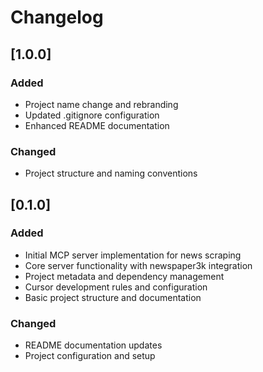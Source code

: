 # Changelog

## [1.0.0] 

### Added
- Project name change and rebranding
- Updated .gitignore configuration
- Enhanced README documentation

### Changed
- Project structure and naming conventions

## [0.1.0]  

### Added
- Initial MCP server implementation for news scraping
- Core server functionality with newspaper3k integration
- Project metadata and dependency management
- Cursor development rules and configuration
- Basic project structure and documentation

### Changed
- README documentation updates
- Project configuration and setup
